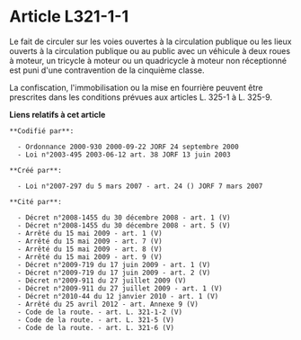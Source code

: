 # Article L321-1-1

Le fait de circuler sur les voies ouvertes à la circulation publique ou les lieux ouverts à la circulation publique ou au
public avec un véhicule à deux roues à moteur, un tricycle à moteur ou un quadricycle à moteur non réceptionné est puni d'une
contravention de la cinquième classe.

La confiscation, l'immobilisation ou la mise en fourrière peuvent être prescrites dans les conditions prévues aux articles L.
325-1 à L. 325-9.

**Liens relatifs à cet article**

	**Codifié par**:

	  - Ordonnance 2000-930 2000-09-22 JORF 24 septembre 2000
	  - Loi n°2003-495 2003-06-12 art. 38 JORF 13 juin 2003

	**Créé par**:

	  - Loi n°2007-297 du 5 mars 2007 - art. 24 () JORF 7 mars 2007

	**Cité par**:

	  - Décret n°2008-1455 du 30 décembre 2008 - art. 1 (V)
	  - Décret n°2008-1455 du 30 décembre 2008 - art. 5 (V)
	  - Arrêté du 15 mai 2009 - art. 1 (V)
	  - Arrêté du 15 mai 2009 - art. 7 (V)
	  - Arrêté du 15 mai 2009 - art. 8 (V)
	  - Arrêté du 15 mai 2009 - art. 9 (V)
	  - Décret n°2009-719 du 17 juin 2009 - art. 1 (V)
	  - Décret n°2009-719 du 17 juin 2009 - art. 2 (V)
	  - Décret n°2009-911 du 27 juillet 2009 (V)
	  - Décret n°2009-911 du 27 juillet 2009 - art. 1 (V)
	  - Décret n°2010-44 du 12 janvier 2010 - art. 1 (V)
	  - Arrêté du 25 avril 2012 - art. Annexe 9 (V)
	  - Code de la route. - art. L. 321-1-2 (V)
	  - Code de la route. - art. L. 321-5 (V)
	  - Code de la route. - art. L. 321-6 (V)
